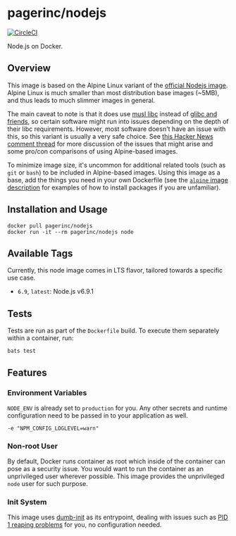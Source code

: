 # pagerinc/nodejs

[![CircleCI](https://circleci.com/gh/pagerinc/docker-nodejs.svg?style=svg)](https://circleci.com/gh/pagerinc/docker-nodejs)

Node.js on Docker.


## Overview

This image is based on the Alpine Linux variant of the [official Nodejs image](https://github.com/nodejs/docker-node). Alpine Linux is much smaller than most distribution base images (~5MB), and thus leads to much slimmer images in general.

The main caveat to note is that it does use [musl libc](http://www.musl-libc.org) instead of [glibc and friends](http://www.etalabs.net/compare_libcs.html), so certain software might run into issues depending on the depth of their libc requirements. However, most software doesn't have an issue with this, so this variant is usually a very safe choice. See [this Hacker News comment thread](https://news.ycombinator.com/item?id=10782897) for more discussion of the issues that might arise and some pro/con comparisons of using Alpine-based images.

To minimize image size, it's uncommon for additional related tools (such as `git` or `bash`) to be included in Alpine-based images. Using this image as a base, add the things you need in your own Dockerfile (see the [`alpine` image description](https://hub.docker.com/_/alpine/) for examples of how to install packages if you are unfamiliar).


## Installation and Usage

```
docker pull pagerinc/nodejs
docker run -it --rm pagerinc/nodejs node
```


## Available Tags

Currently, this node image comes in LTS flavor, tailored towards a specific use case.

* `6.9`, `latest`: Node.js v6.9.1


## Tests

Tests are run as part of the `Dockerfile` build. To execute them separately within a container, run:

```
bats test
```


## Features

### Environment Variables

`NODE_ENV` is already set to `production` for you. Any other secrets and runtime configuration need to be passed in to your application as well.

```
-e "NPM_CONFIG_LOGLEVEL=warn"
```


### Non-root User

By default, Docker runs container as root which inside of the container can pose as a security issue. You would want to run the container as an unprivileged user wherever possible. This image provides the unprivileged `node` user for such purpose.


### Init System

This image uses [dumb-init](https://github.com/Yelp/dumb-init) as its entrypoint, dealing with issues such as [PID 1 reaping problems](https://blog.phusion.nl/2015/01/20/docker-and-the-pid-1-zombie-reaping-problem/) for you, no configuration needed.

